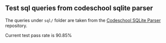 ## Test sql queries from codeschool sqlite parser

The queries under `sql/` folder are taken from the [Codeschool SQLite Parser](https://github.com/codeschool/sqlite-parser/tree/master) repository.


Current test pass rate is 90.85%
